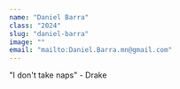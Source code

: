 ```yaml
---
name: "Daniel Barra"
class: "2024"
slug: "daniel-barra"
image: ""
email: "mailto:Daniel.Barra.mn@gmail.com"
---
```

"I don't take naps" - Drake